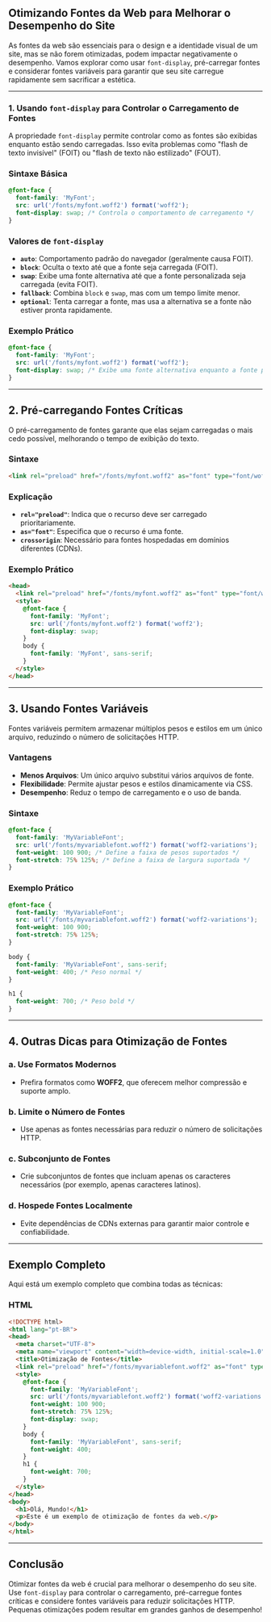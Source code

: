 ## **Otimizando Fontes da Web para Melhorar o Desempenho do Site**

As fontes da web são essenciais para o design e a identidade visual de um site, mas se não forem otimizadas, podem impactar negativamente o desempenho. Vamos explorar como usar `font-display`, pré-carregar fontes e considerar fontes variáveis para garantir que seu site carregue rapidamente sem sacrificar a estética.

---

### **1. Usando `font-display` para Controlar o Carregamento de Fontes**

A propriedade `font-display` permite controlar como as fontes são exibidas enquanto estão sendo carregadas. Isso evita problemas como "flash de texto invisível" (FOIT) ou "flash de texto não estilizado" (FOUT).

### **Sintaxe Básica**
```css
@font-face {
  font-family: 'MyFont';
  src: url('/fonts/myfont.woff2') format('woff2');
  font-display: swap; /* Controla o comportamento de carregamento */
}
```

### **Valores de `font-display`**
- **`auto`**: Comportamento padrão do navegador (geralmente causa FOIT).
- **`block`**: Oculta o texto até que a fonte seja carregada (FOIT).
- **`swap`**: Exibe uma fonte alternativa até que a fonte personalizada seja carregada (evita FOIT).
- **`fallback`**: Combina `block` e `swap`, mas com um tempo limite menor.
- **`optional`**: Tenta carregar a fonte, mas usa a alternativa se a fonte não estiver pronta rapidamente.

### **Exemplo Prático**
```css
@font-face {
  font-family: 'MyFont';
  src: url('/fonts/myfont.woff2') format('woff2');
  font-display: swap; /* Exibe uma fonte alternativa enquanto a fonte personalizada carrega */
}
```

---

## **2. Pré-carregando Fontes Críticas**

O pré-carregamento de fontes garante que elas sejam carregadas o mais cedo possível, melhorando o tempo de exibição do texto.

### **Sintaxe**
```html
<link rel="preload" href="/fonts/myfont.woff2" as="font" type="font/woff2" crossorigin>
```

### **Explicação**
- **`rel="preload"`**: Indica que o recurso deve ser carregado prioritariamente.
- **`as="font"`**: Especifica que o recurso é uma fonte.
- **`crossorigin`**: Necessário para fontes hospedadas em domínios diferentes (CDNs).

### **Exemplo Prático**
```html
<head>
  <link rel="preload" href="/fonts/myfont.woff2" as="font" type="font/woff2" crossorigin>
  <style>
    @font-face {
      font-family: 'MyFont';
      src: url('/fonts/myfont.woff2') format('woff2');
      font-display: swap;
    }
    body {
      font-family: 'MyFont', sans-serif;
    }
  </style>
</head>
```

---

## **3. Usando Fontes Variáveis**

Fontes variáveis permitem armazenar múltiplos pesos e estilos em um único arquivo, reduzindo o número de solicitações HTTP.

### **Vantagens**
- **Menos Arquivos**: Um único arquivo substitui vários arquivos de fonte.
- **Flexibilidade**: Permite ajustar pesos e estilos dinamicamente via CSS.
- **Desempenho**: Reduz o tempo de carregamento e o uso de banda.

### **Sintaxe**
```css
@font-face {
  font-family: 'MyVariableFont';
  src: url('/fonts/myvariablefont.woff2') format('woff2-variations');
  font-weight: 100 900; /* Define a faixa de pesos suportados */
  font-stretch: 75% 125%; /* Define a faixa de largura suportada */
}
```

### **Exemplo Prático**
```css
@font-face {
  font-family: 'MyVariableFont';
  src: url('/fonts/myvariablefont.woff2') format('woff2-variations');
  font-weight: 100 900;
  font-stretch: 75% 125%;
}

body {
  font-family: 'MyVariableFont', sans-serif;
  font-weight: 400; /* Peso normal */
}

h1 {
  font-weight: 700; /* Peso bold */
}
```

---

## **4. Outras Dicas para Otimização de Fontes**

### **a. Use Formatos Modernos**
- Prefira formatos como **WOFF2**, que oferecem melhor compressão e suporte amplo.

### **b. Limite o Número de Fontes**
- Use apenas as fontes necessárias para reduzir o número de solicitações HTTP.

### **c. Subconjunto de Fontes**
- Crie subconjuntos de fontes que incluam apenas os caracteres necessários (por exemplo, apenas caracteres latinos).

### **d. Hospede Fontes Localmente**
- Evite dependências de CDNs externas para garantir maior controle e confiabilidade.

---

## **Exemplo Completo**

Aqui está um exemplo completo que combina todas as técnicas:

### **HTML**
```html
<!DOCTYPE html>
<html lang="pt-BR">
<head>
  <meta charset="UTF-8">
  <meta name="viewport" content="width=device-width, initial-scale=1.0">
  <title>Otimização de Fontes</title>
  <link rel="preload" href="/fonts/myvariablefont.woff2" as="font" type="font/woff2" crossorigin>
  <style>
    @font-face {
      font-family: 'MyVariableFont';
      src: url('/fonts/myvariablefont.woff2') format('woff2-variations');
      font-weight: 100 900;
      font-stretch: 75% 125%;
      font-display: swap;
    }
    body {
      font-family: 'MyVariableFont', sans-serif;
      font-weight: 400;
    }
    h1 {
      font-weight: 700;
    }
  </style>
</head>
<body>
  <h1>Olá, Mundo!</h1>
  <p>Este é um exemplo de otimização de fontes da web.</p>
</body>
</html>
```

---

## **Conclusão**

Otimizar fontes da web é crucial para melhorar o desempenho do seu site. Use `font-display` para controlar o carregamento, pré-carregue fontes críticas e considere fontes variáveis para reduzir solicitações HTTP. Pequenas otimizações podem resultar em grandes ganhos de desempenho!

